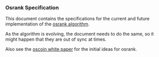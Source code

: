 ### Osrank Specification

This document contains the specifications for the current and future
implementation of the [osrank algorithm](https://github.com/oscoin/osrank-rs).

As the algorithm is evolving, the document needs to do the same, so it might happen that they are out of sync at times.

Also see the [oscoin white paper](http://oscoin.io/oscoin.pdf) for the initial ideas for osrank.
